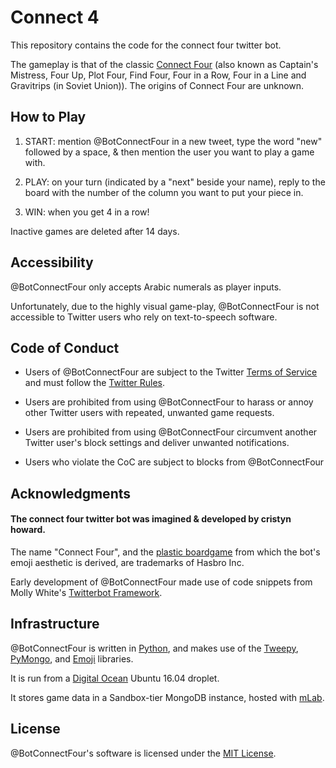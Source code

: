 # Connect 4

This repository contains the code for the connect four twitter bot.

The gameplay is that of the classic [Connect Four](https://en.wikipedia.org/wiki/Connect_Four) (also known as Captain's Mistress, Four Up, Plot Four, Find Four, Four in a Row, Four in a Line and Gravitrips (in Soviet Union)). The origins of Connect Four are unknown.

## How to Play

1. START: mention @BotConnectFour in a new tweet, type the word "new" followed by a space, & then mention the user you want to play a game with.

2. PLAY: on your turn (indicated by a "next" beside your name), reply to the board with the number of the column you want to put your piece in.

3. WIN: when you get 4 in a row!

Inactive games are deleted after 14 days.

## Accessibility

@BotConnectFour only accepts Arabic numerals as player inputs.

Unfortunately, due to the highly visual game-play, @BotConnectFour is not accessible to Twitter users who rely on text-to-speech software.

## Code of Conduct

* Users of @BotConnectFour are subject to the Twitter [Terms of Service](https://twitter.com/en/tos) and must follow the [Twitter Rules](https://help.twitter.com/en/rules-and-policies/twitter-rules).

* Users are prohibited from using @BotConnectFour to harass or annoy other Twitter users with repeated, unwanted game requests.

* Users are prohibited from using @BotConnectFour circumvent another Twitter user's block settings and deliver unwanted notifications.

* Users who violate the CoC are subject to blocks from @BotConnectFour

## Acknowledgments

#### The connect four twitter bot was imagined & developed by cristyn howard.

The name "Connect Four", and the [plastic boardgame](https://www.hasb.com/en-us/product/connect-4-game:80FB5BCA-5056-9047-F5F4-5EB5DF88DAF4) from which the bot's emoji aesthetic is derived, are trademarks of Hasbro Inc.

Early development of @BotConnectFour made use of code snippets from Molly White's [Twitterbot Framework](https://github.com/molly/twitterbot_framework).

## Infrastructure

@BotConnectFour is written in [Python](https://www.python.org/about/), and makes use of the [Tweepy](http://www.tweepy.org), [PyMongo](https://pypi.org/project/pymongo/), and [Emoji](https://pypi.org/project/emoji/) libraries.

It is run from a [Digital Ocean](https://www.digitalocean.com) Ubuntu 16.04 droplet.

It stores game data in a Sandbox-tier MongoDB instance, hosted with [mLab](https://mlab.com/welcome/).


## License

@BotConnectFour's software is licensed under the [MIT License](https://github.com/cristynhoward/connectfour/blob/master/LICENSE.txt).
